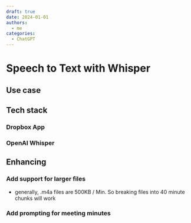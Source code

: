 ```yaml
---
draft: true
date: 2024-01-01
authors:
  - me
categories:
  - ChatGPT
---
```


# Speech to Text with Whisper

## Use case
## Tech stack
### Dropbox App
### OpenAI Whisper
## Enhancing
### Add support for larger files
 - generally, .m4a files are 500KB / Min. So breaking files into 40 minute chunks will work
### Add prompting for meeting minutes